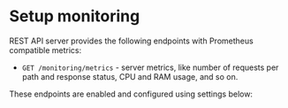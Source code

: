 <a id="configuration-server-monitoring"></a>

# Setup monitoring

REST API server provides the following endpoints with Prometheus compatible metrics:

* `GET /monitoring/metrics` - server metrics, like number of requests per path and response status, CPU and RAM usage, and so on.

These endpoints are enabled and configured using settings below:
